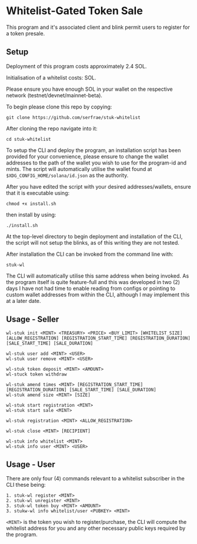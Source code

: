 # Whitelist-Gated Token Sale

This program and it's associated client and blink permit users to register for a token presale.

## Setup
Deployment of this program costs approximately 2.4 SOL.

Initialisation of a whitelist costs: SOL.

Please ensure you have enough SOL in your wallet on the respective network (testnet/devnet/mainnet-beta).

To begin please clone this repo by copying:

```git clone https://github.com/serfrae/stuk-whitelist```

After cloning the repo navigate into it:

```cd stuk-whitelist```

To setup the CLI and deploy the program, an installation script has been provided for your convenience,
please ensure to change the wallet addresses to the path of the wallet you wish to use for the program-id and mints.
The script will automatically utilise the wallet found at `$XDG_CONFIG_HOME/solana/id.json` as the authority.

After you have edited the script with your desired addresses/wallets, ensure that it is executable using:

```chmod +x install.sh```

then install by using:

```./install.sh```

At the top-level directory to begin deployment and installation of the CLI, the script will not setup the blinks, as
of this writing they are not tested.

After installation the CLI can be invoked from the command line with:

```stuk-wl```

The CLI will automatically utilise this same address when being invoked. As the program itself is quite feature-full
and this was developed in two (2) days I have not had time to enable reading from configs or pointing to custom wallet
addresses from within the CLI, although I may implement this at a later date.

## Usage - Seller

```
wl-stuk init <MINT> <TREASURY> <PRICE> <BUY_LIMIT> [WHITELIST_SIZE] [ALLOW_REGISTRATION] [REGISTRATION_START_TIME] [REGISTRATION_DURATION] [SALE_START_TIME] [SALE_DURATION]
```

```
wl-stuk user add <MINT> <USER>
wl-stuk user remove <MINT> <USER>
```

```
wl-stuk token deposit <MINT> <AMOUNT>
wl-stuck token withdraw 
```

```
wl-stuk amend times <MINT> [REGISTRATION_START_TIME] [REGISTRATION_DURATION] [SALE_START_TIME] [SALE_DURATION]
wl-stuk amend size <MINT> [SIZE]
```

```
wl-stuk start registration <MINT>
wl-stuk start sale <MINT>
```

```
wl-stuk registration <MINT> <ALLOW_REGISTRATION>
```

```
wl-stuk close <MINT> [RECIPIENT]
```

```
wl-stuk info whitelist <MINT>
wl-stuk info user <MINT> <USER>
```

## Usage - User
There are only four (4) commands relevant to a whitelist subscriber in the CLI these being:
```
1. stuk-wl register <MINT>
2. stuk-wl unregister <MINT>
3. stuk-wl token buy <MINT> <AMOUNT>
3. stukw-wl info whitelist/user <PUBKEY> <MINT>
```

`<MINT>` is the token you wish to register/purchase, the CLI will compute the whitelist address for you and any other necessary public keys required by the program.

